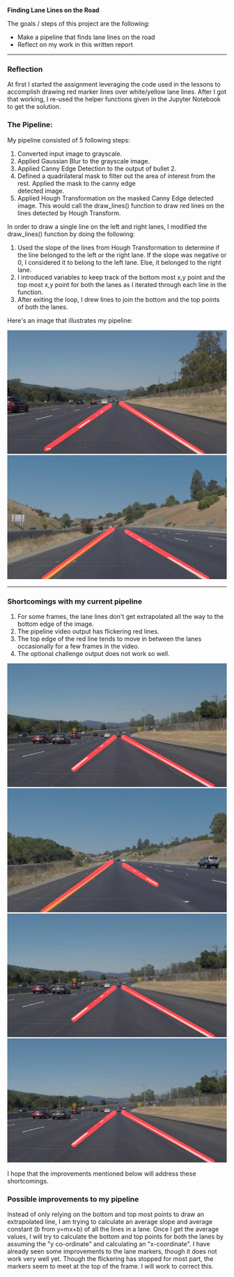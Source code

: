 
**Finding Lane Lines on the Road**

The goals / steps of this project are the following:
* Make a pipeline that finds lane lines on the road
* Reflect on my work in this written report

---

### Reflection


At first I started the assignment leveraging the code used in the lessons to accomplish drawing red marker lines over white/yellow lane lines. After I got that working, I re-used the helper functions given in the Jupyter Notebook to get the solution.

### The Pipeline:

My pipeline consisted of 5 following steps:
1. Converted input image to grayscale.
2. Applied Gaussian Blur to the grayscale image.
3. Applied Canny Edge Detection to the output of bullet 2.
4. Defined a quadrilateral mask to filter out the area of interest from the rest. Applied the mask to the canny edge    
   detected image.
5. Applied Hough Transformation on the masked Canny Edge detected image. This would call the draw_lines() function to
   draw red lines on the lines detected by Hough Transform.



In order to draw a single line on the left and right lanes, I modified the draw_lines() function by doing the following:
1. Used the slope of the lines from Hough Transformation to determine if the line belonged to the left or the right
   lane. If the slope was negative or 0, I considered it to belong to the left lane. Else, it belonged to the right lane.
2. I introduced variables to keep track of the bottom most x,y point and the top most x,y point for both the lanes as I
   iterated through each line in the function.
3. After exiting the loop, I drew lines to join the bottom and the top points of both the lanes.


Here's an image that illustrates my pipeline:


[image1]: ./test_images/Output/solidWhiteCurve.jpg "Solid White Curve"
[image2]: ./test_images/Output/solidWhiteRight.jpg "Solid White Right"
[image3]: ./test_images/Output/solidYellowCurve.jpg "Solid Yellow Curve"
[image4]: ./test_images/Output/solidYellowCurve2.jpg "Solid Yellow Curve 2"
[image5]: ./test_images/Output/solidWhiteCurve.jpg "Solid White Curve"
[image6]: ./test_images/Output/solidWhiteCurve.jpg "Solid White Curve"

![alt text][image2]
![alt text][image4]

---



### Shortcomings with my current pipeline

1. For some frames, the lane lines don't get extrapolated all the way to the bottom edge of the image.
2. The pipeline video output has flickering red lines.
3. The top edge of the red line tends to move in between the lanes occasionally for a few frames in the video.
4. The optional challenge output does not work so well.

![alt text][image1]
![alt text][image3]
![alt text][image5]
![alt text][image6]

I hope that the improvements mentioned below will address these shortcomings.



### Possible improvements to my pipeline

 Instead of only relying on the bottom and top most points to draw an extrapolated line, I am trying to calculate an average slope and average constant (b from y=mx+b) of all the lines in a lane. Once I get the average values, I will try to calculate the bottom and top points for both the lanes by assuming the "y co-ordinate" and calculating an "x-coordinate". I have already seen some improvements to the lane markers, though it does not work very well yet. Though the flickering has stopped for most part, the markers seem to meet at the top of the frame. I will work to correct this.
